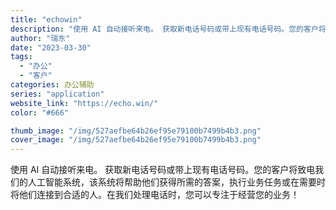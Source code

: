 ```yaml
---
title: "echowin"
description: "使用 AI 自动接听来电。 获取新电话号码或带上现有电话号码。您的客户将致电我们的人工智能系统，该系统将帮助他们获得所需"
author: "瑞东"
date: "2023-03-30"
tags:
  - "办公"
  - "客户"
categories: 办公辅助
series: "application"
website_link: "https://echo.win/"
color: "#666"

thumb_image: "/img/527aefbe64b26ef95e79100b7499b4b3.png"
cover_image: "/img/527aefbe64b26ef95e79100b7499b4b3.png"
---
```


使用 AI 自动接听来电。 获取新电话号码或带上现有电话号码。您的客户将致电我们的人工智能系统，该系统将帮助他们获得所需的答案，执行业务任务或在需要时将他们连接到合适的人。在我们处理电话时，您可以专注于经营您的业务！ 